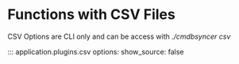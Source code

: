 # Functions with CSV Files

CSV Options are CLI only and can be access with _./cmdbsyncer csv_



::: application.plugins.csv
    options:
      show_source: false

